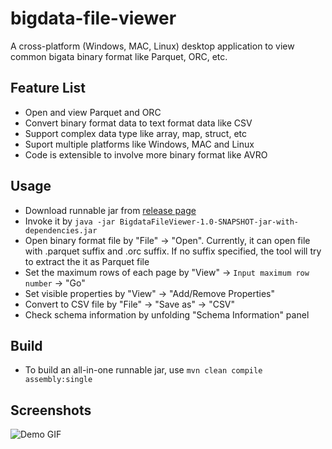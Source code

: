 # bigdata-file-viewer
A cross-platform (Windows, MAC, Linux) desktop application to view common bigata binary format like Parquet, ORC, etc. 

## Feature List
 - Open and view Parquet and ORC
 - Convert binary format data to text format data like CSV
 - Support complex data type like array, map, struct, etc
 - Suport multiple platforms like Windows, MAC and Linux
 - Code is extensible to involve more binary format like AVRO
 
## Usage
 - Download runnable jar from [release page][1]
 - Invoke it by `java -jar BigdataFileViewer-1.0-SNAPSHOT-jar-with-dependencies.jar`
 - Open binary format file by "File" -> "Open". Currently, it can open file with .parquet suffix and .orc suffix. If no suffix specified, the tool will try to extract the it as Parquet file
 - Set the maximum rows of each page by "View" -> `Input maximum row number` -> "Go"
 - Set visible properties by "View" -> "Add/Remove Properties"
 - Convert to CSV file by "File" -> "Save as" -> "CSV"
 - Check schema information by unfolding "Schema Information" panel
 
 ## Build 
 - To build an all-in-one runnable jar, use `mvn clean compile assembly:single`
 
 ## Screenshots
 
 ![Demo GIF](demo.gif)
 




[1]: https://github.com/Eugene-Mark/bigdata-file-viewer/releases

